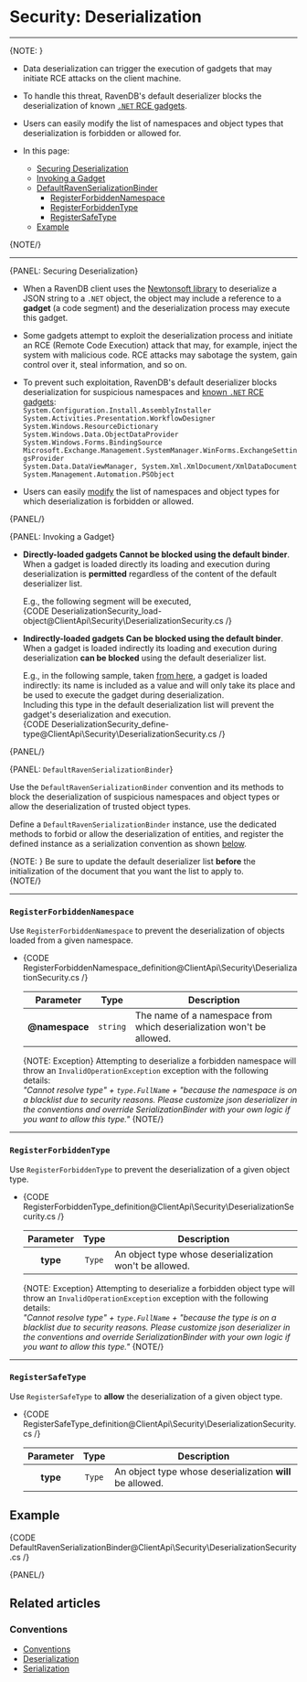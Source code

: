 # Security: Deserialization
---

{NOTE: }

* Data deserialization can trigger the execution of gadgets that 
  may initiate RCE attacks on the client machine.  
* To handle this threat, RavenDB's default deserializer blocks the 
  deserialization of known [`.NET` RCE gadgets](https://cheatsheetseries.owasp.org/cheatsheets/Deserialization_Cheat_Sheet.html#known-net-rce-gadgets).  
* Users can easily modify the list of namespaces and object types 
  that deserialization is forbidden or allowed for.  

* In this page:  
  * [Securing Deserialization](../../client-api/security/deserialization-security#securing-deserialization)  
  * [Invoking a Gadget](../../client-api/security/deserialization-security#invoking-a-gadget)  
  * [DefaultRavenSerializationBinder](../../client-api/security/deserialization-security#defaultravenserializationbinder)  
     * [RegisterForbiddenNamespace](../../client-api/security/deserialization-security#section)  
     * [RegisterForbiddenType](../../client-api/security/deserialization-security#section-1)  
     * [RegisterSafeType](../../client-api/security/deserialization-security#section-2)  
  * [Example](../../client-api/security/deserialization-security#example)  

{NOTE/}

---

{PANEL: Securing Deserialization}

* When a RavenDB client uses the [Newtonsoft library](https://www.newtonsoft.com/json/help/html/SerializingJSON.htm) 
  to deserialize a JSON string to a `.NET` object, the object may include 
  a reference to a **gadget** (a code segment) and the deserialization 
  process may execute this gadget.  
* Some gadgets attempt to exploit the deserialization process and initiate 
  an RCE (Remote Code Execution) attack that may, for example, inject the 
  system with malicious code. RCE attacks may sabotage the system, gain 
  control over it, steal information, and so on.  
* To prevent such exploitation, RavenDB's default deserializer 
  blocks deserialization for suspicious namespaces and 
  [known `.NET` RCE gadgets](https://cheatsheetseries.owasp.org/cheatsheets/Deserialization_Cheat_Sheet.html#known-net-rce-gadgets):  
    `System.Configuration.Install.AssemblyInstaller`  
    `System.Activities.Presentation.WorkflowDesigner`  
    `System.Windows.ResourceDictionary`  
    `System.Windows.Data.ObjectDataProvider`  
    `System.Windows.Forms.BindingSource`  
    `Microsoft.Exchange.Management.SystemManager.WinForms.ExchangeSettingsProvider`  
    `System.Data.DataViewManager, System.Xml.XmlDocument/XmlDataDocument`  
    `System.Management.Automation.PSObject`  

* Users can easily [modify](../../client-api/security/deserialization-security#defaultravenserializationbinder) 
  the list of namespaces and object types for which deserialization is forbidden 
  or allowed.  

{PANEL/}  

{PANEL: Invoking a Gadget}

* **Directly-loaded gadgets Cannot be blocked using the default binder**.  
  When a gadget is loaded directly its loading and execution during 
  deserialization is **permitted** regardless of the content of the 
  default deserializer list.  

    E.g., the following segment will be executed,  
    {CODE DeserializationSecurity_load-object@ClientApi\Security\DeserializationSecurity.cs /}

* **Indirectly-loaded gadgets Can be blocked using the default binder**.  
  When a gadget is loaded indirectly its loading and execution during 
  deserialization **can be blocked** using the default deserializer list.  

    E.g., in the following sample, taken [from here](https://book.hacktricks.xyz/pentesting-web/deserialization/basic-.net-deserialization-objectdataprovider-gadgets-expandedwrapper-and-json.net#abusing-json.net), 
    a gadget is loaded indirectly: its name is included as a value 
    and will only take its place and be used to execute the gadget 
    during deserialization.  
    Including this type in the default deserialization list will 
    prevent the gadget's deserialization and execution.  
    {CODE DeserializationSecurity_define-type@ClientApi\Security\DeserializationSecurity.cs /}

{PANEL/}


{PANEL: `DefaultRavenSerializationBinder`}

Use the `DefaultRavenSerializationBinder` convention and its methods to 
block the deserialization of suspicious namespaces and object types or 
allow the deserialization of trusted object types.  

Define a `DefaultRavenSerializationBinder` instance, use the dedicated 
methods to forbid or allow the deserialization of entities, and register 
the defined instance as a serialization convention as shown 
[below](../../client-api/security/deserialization-security#example).  

{NOTE: }
Be sure to update the default deserializer list **before** the initialization 
of the document that you want the list to apply to.  
{NOTE/}

---

### `RegisterForbiddenNamespace`  
Use `RegisterForbiddenNamespace` to prevent the deserialization of objects loaded from a given namespace.

* {CODE RegisterForbiddenNamespace_definition@ClientApi\Security\DeserializationSecurity.cs /}

     | Parameter | Type | Description |
     |:-------------:|:-------------:|-------------|
     | **@namespace** | `string` | The name of a namespace from which deserialization won't be allowed. |

     {NOTE: Exception}
     Attempting to deserialize a forbidden namespace will throw an 
     `InvalidOperationException` exception with the following details:  
     _"Cannot resolve type" + `type.FullName` + "because the namespace is on a blacklist due to 
     security reasons. Please customize json deserializer in the conventions and override SerializationBinder 
     with your own logic if you want to allow this type."_
     {NOTE/}

---

### `RegisterForbiddenType`  
Use `RegisterForbiddenType` to prevent the deserialization of a given object type.

* {CODE RegisterForbiddenType_definition@ClientApi\Security\DeserializationSecurity.cs /}

     | Parameter | Type | Description |
     |:-------------:|:-------------:|-------------|
     | **type** | `Type` | An object type whose deserialization won't be allowed. |

     {NOTE: Exception}
     Attempting to deserialize a forbidden object type will throw an 
     `InvalidOperationException` exception with the following details:  
     _"Cannot resolve type" + `type.FullName` + "because the type is on a blacklist due to 
     security reasons. 
     Please customize json deserializer in the conventions and override SerializationBinder 
     with your own logic if you want to allow this type."_
     {NOTE/}

---

### `RegisterSafeType`  
Use `RegisterSafeType` to **allow** the deserialization of a given object type.

* {CODE RegisterSafeType_definition@ClientApi\Security\DeserializationSecurity.cs /}

     | Parameter | Type | Description |
     |:-------------:|:-------------:|-------------|
     | **type** | `Type` | An object type whose deserialization **will** be allowed. |

## Example

{CODE DefaultRavenSerializationBinder@ClientApi\Security\DeserializationSecurity.cs /}

{PANEL/}

## Related articles

### Conventions
- [Conventions](../../client-api/configuration/conventions)
- [Deserialization](../../client-api/configuration/deserialization)  
- [Serialization](../../client-api/configuration/serialization)  
